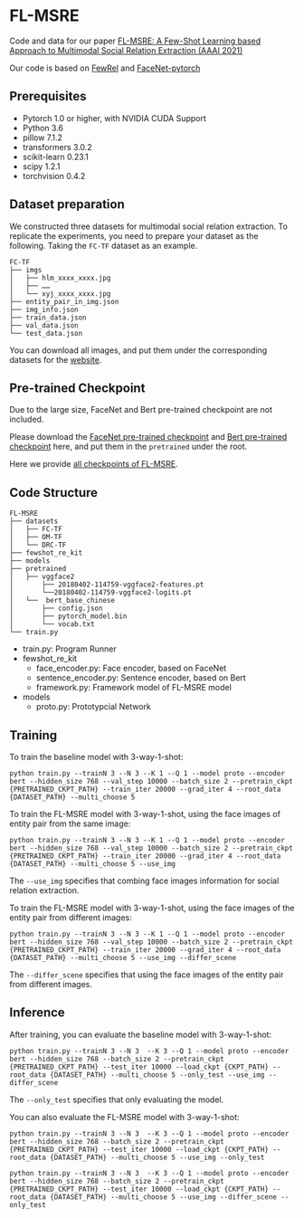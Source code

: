 # FL-MSRE

Code and data for our paper [FL-MSRE: A Few-Shot Learning based Approach to Multimodal Social Relation Extraction (AAAI 2021)]()

Our code is based on [FewRel](https://github.com/thunlp/FewRel) and [FaceNet-pytorch](https://github.com/timesler/facenet-pytorch)

## Prerequisites

- Pytorch 1.0 or higher, with NVIDIA CUDA Support
- Python 3.6
- pillow 7.1.2
- transformers 3.0.2
- scikit-learn  0.23.1
- scipy  1.2.1
- torchvision  0.4.2

## Dataset preparation

We constructed three datasets for multimodal social relation extraction. To replicate the experiments, you need to prepare your dataset as the following. Taking the `FC-TF` dataset as an example.

```
FC-TF
├── imgs
│   ├── hlm_xxxx_xxxx.jpg
│   ├── ……
│   └── xyj_xxxx_xxxx.jpg
├── entity_pair_in_img.json
├── img_info.json
├── train_data.json
├── val_data.json
└── test_data.json
```

You can download all images, and put them under the corresponding datasets for the [website](https://drive.google.com/file/d/1myHcRDA71LFwIIGhm5Fg_idgZHezA93O/view?usp=sharing).

## Pre-trained Checkpoint

Due to the large size, FaceNet and Bert pre-trained checkpoint are not included.

Please download the [FaceNet pre-trained checkpoint](https://drive.google.com/uc?export=download&id=1TDZVEBudGaEd5POR5X4ZsMvdsh1h68T1) and [Bert pre-trained checkpoint](https://s3.amazonaws.com/models.huggingface.co/bert/bert-base-chinese.tar.gz) here, and put them in the `pretrained` under the root.

Here we provide [all checkpoints of FL-MSRE]().

## Code Structure
```
FL-MSRE
├── datasets
│   ├── FC-TF
│   ├── OM-TF
│   └── DRC-TF
├── fewshot_re_kit
├── models
├── pretrained
│   ├── vggface2
│   	├── 20180402-114759-vggface2-features.pt
│   	└──20180402-114759-vggface2-logits.pt
│   └──  bert_base_chinese
│   	├── config.json
│   	├── pytorch_model.bin
│   	└── vocab.txt
└── train.py
```


- train.py: Program Runner
- fewshot_re_kit
  - face_encoder.py: Face encoder, based on FaceNet
  - sentence_encoder.py: Sentence encoder, based on Bert
  - framework.py: Framework model of FL-MSRE model
- models
  - proto.py: Prototypcial Network

## Training

To train the baseline model with 3-way-1-shot:

```shell
python train.py --trainN 3 --N 3 --K 1 --Q 1 --model proto --encoder bert --hidden_size 768 --val_step 10000 --batch_size 2 --pretrain_ckpt {PRETRAINED_CKPT_PATH} --train_iter 20000 --grad_iter 4 --root_data {DATASET_PATH} --multi_choose 5
```

To train the FL-MSRE model with 3-way-1-shot, using the face images of entity pair from the same image:

```shell
python train.py --trainN 3 --N 3 --K 1 --Q 1 --model proto --encoder bert --hidden_size 768 --val_step 10000 --batch_size 2 --pretrain_ckpt {PRETRAINED_CKPT_PATH} --train_iter 20000 --grad_iter 4 --root_data {DATASET_PATH} --multi_choose 5 --use_img
```

The `--use_img` specifies that combing face images information for social relation extraction.

To train the FL-MSRE model with 3-way-1-shot, using the face images of the entity pair from different images:

```shell
python train.py --trainN 3 --N 3 --K 1 --Q 1 --model proto --encoder bert --hidden_size 768 --val_step 10000 --batch_size 2 --pretrain_ckpt {PRETRAINED_CKPT_PATH} --train_iter 20000 --grad_iter 4 --root_data {DATASET_PATH} --multi_choose 5 --use_img --differ_scene
```

The `--differ_scene` specifies that using the face images of  the entity pair from different images.

## Inference

After training, you can evaluate the baseline model with 3-way-1-shot:

```shell
python train.py --trainN 3 --N 3  --K 3 --Q 1 --model proto --encoder bert --hidden_size 768 --batch_size 2 --pretrain_ckpt {PRETRAINED_CKPT_PATH} --test_iter 10000 --load_ckpt {CKPT_PATH} --root_data {DATASET_PATH} --multi_choose 5 --only_test --use_img --differ_scene
```

The `--only_test` specifies that only evaluating the model.

You can also evaluate the FL-MSRE model with 3-way-1-shot:

```shell
python train.py --trainN 3 --N 3  --K 3 --Q 1 --model proto --encoder bert --hidden_size 768 --batch_size 2 --pretrain_ckpt {PRETRAINED_CKPT_PATH} --test_iter 10000 --load_ckpt {CKPT_PATH} --root_data {DATASET_PATH} --multi_choose 5 --use_img --only_test
```

```shell
python train.py --trainN 3 --N 3  --K 3 --Q 1 --model proto --encoder bert --hidden_size 768 --batch_size 2 --pretrain_ckpt {PRETRAINED_CKPT_PATH} --test_iter 10000 --load_ckpt {CKPT_PATH} --root_data {DATASET_PATH} --multi_choose 5 --use_img --differ_scene --only_test
```
